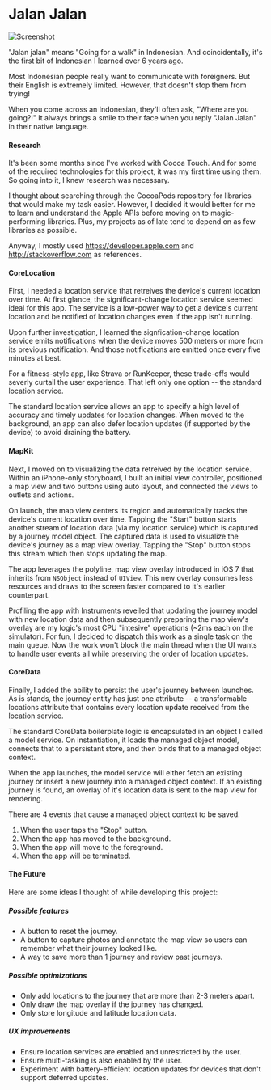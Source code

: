 Jalan Jalan
===========

![Screenshot](http://i.imgur.com/q79MstI.png)

"Jalan jalan" means "Going for a walk" in Indonesian.  And coincidentally, it's the first bit of Indonesian I learned over 6 years ago.

Most Indonesian people really want to communicate with foreigners. But their English is extremely limited. However, that doesn't stop them from trying!

When you come across an Indonesian, they'll often ask, "Where are you going?!" It always brings a smile to their face when you reply "Jalan Jalan" in their native language.


#### Research

It's been some months since I've worked with Cocoa Touch. And for some of the required technologies for this project, it was my first time using them. So going into it, I knew research was necessary.

I thought about searching through the CocoaPods repository for libraries that would make my task easier. However, I decided it would better for me to learn and understand the Apple APIs before moving on to magic-performing libraries.  Plus, my projects as of late tend to depend on as few libraries as possible.

Anyway, I mostly used https://developer.apple.com and http://stackoverflow.com as references.


#### CoreLocation

First, I needed a location service that retreives the device's current location over time. At first glance, the significant-change location service seemed ideal for this app. The service is a low-power way to get a device's current location and be notified of location changes even if the app isn't running.

Upon further investigation, I learned the signfication-change location service emits notifications when the device moves 500 meters or more from its previous notification. And those notifications are emitted once every five minutes at best.

For a fitness-style app, like Strava or RunKeeper, these trade-offs would severly curtail the user experience. That left only one option -- the standard location service.

The standard location service allows an app to specify a high level of accuracy and timely updates for location changes. When moved to the background, an app can also defer location updates (if supported by the device) to avoid draining the battery.


#### MapKit

Next, I moved on to visualizing the data retreived by the location service. Within an iPhone-only storyboard, I built an initial view controller, positioned a map view and two buttons using auto layout, and connected the views to outlets and actions.

On launch, the map view centers its region and automatically tracks the device's current location over time. Tapping the "Start" button starts another stream of location data (via my location service) which is captured by a journey model object. The captured data is used to visualize the device's journey as a map view overlay. Tapping the "Stop" button stops this stream which then stops updating the map.

The app leverages the polyline, map view overlay introduced in iOS 7 that inherits from `NSObject` instead of `UIView`. This new overlay consumes less resources and draws to the screen faster compared to it's earlier counterpart.

Profiling the app with Instruments reveiled that updating the journey model with new location data and then subsequently preparing the map view's overlay are my logic's most CPU "intesive" operations (~2ms each on the simulator). For fun, I decided to dispatch this work as a single task on the main queue. Now the work won't block the main thread when the UI wants to handle user events all while preserving the order of location updates.


#### CoreData

Finally, I added the ability to persist the user's journey between launches. As is stands, the journey entity has just one attribute -- a transformable locations attribute that contains every location update received from the location service.

The standard CoreData boilerplate logic is encapsulated in an object I called a model service. On instantiation, it loads the managed object model, connects that to a persistant store, and then binds that to a managed object context.

When the app launches, the model service will either fetch an existing journey or insert a new journey into a managed object context. If an existing journey is found, an overlay of it's location data is sent to the map view for rendering.

There are 4 events that cause a managed object context to be saved.

1. When the user taps the "Stop" button.
2. When the app has moved to the background.
3. When the app will move to the foreground.
4. When the app will be terminated.


#### The Future

Here are some ideas I thought of while developing this project:

##### Possible features

- A button to reset the journey.
- A button to capture photos and annotate the map view so users can remember what their journey looked like.
- A way to save more than 1 journey and review past journeys.

##### Possible optimizations

- Only add locations to the journey that are more than 2-3 meters apart.
- Only draw the map overlay if the journey has changed.
- Only store longitude and latitude location data.

##### UX improvements

- Ensure location services are enabled and unrestricted by the user.
- Ensure multi-tasking is also enabled by the user.
- Experiment with battery-efficient location updates for devices that don't support deferred updates.
